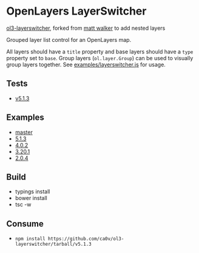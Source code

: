 # OpenLayers LayerSwitcher
[ol3-layerswitcher](https://github.com/ca0v/ol3-layerswitcher/tree/v5.1.3), 
forked from [matt walker](https://github.com/walkermatt/ol-layerswitcher) to add nested layers

Grouped layer list control for an OpenLayers map.

All layers should have a `title` property and base layers should have a `type` property set to `base`. Group layers (`ol.layer.Group`) can be used to visually group layers together. See [examples/layerswitcher.js](examples/layerswitcher.js) for usage.

## Tests
* [v5.1.3](https://rawgit.com/ca0v/ol3-layerswitcher/v5.1.3/loaders/tests.html)

## Examples
* [master](https://rawgit.com/ca0v/ol3-layerswitcher/master/rawgit.html)
* [5.1.3](https://rawgit.com/ca0v/ol3-layerswitcher/v5.1.3/loaders/examples.html)
* [4.0.2](https://rawgit.com/ca0v/ol3-layerswitcher/v4.0.2/rawgit.html)
* [3.20.1](https://rawgit.com/ca0v/ol3-layerswitcher/v3.20.1/rawgit.html)
* [2.0.4](https://cdn.rawgit.com/ca0v/ol3-layerswitcher/v2.0.4/rawgit.html)

## Build

* typings install
* bower install
* tsc -w

## Consume

* `npm install https://github.com/ca0v/ol3-layerswitcher/tarball/v5.1.3`

